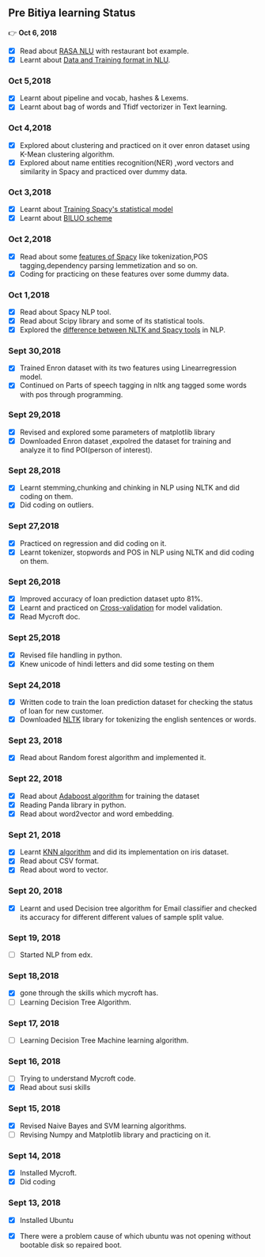 ## Pre Bitiya learning Status
:point_right: **Oct 6, 2018**
* [x] Read about [RASA NLU](https://rasa.com/docs/nlu/0.12.0/tutorial/) with restaurant bot example.
* [x] Learnt about [Data and Training format in NLU](https://rasa.com/docs/nlu/0.12.0/dataformat/#section-dataformat).
### Oct 5,2018
* [x] Learnt about pipeline and vocab, hashes & Lexems.
* [x] Learnt about bag of words and Tfidf vectorizer in Text learning.
### Oct 4,2018
* [x] Explored about clustering and practiced on it over enron dataset using K-Mean clustering algorithm.
* [x] Explored about name entities recognition(NER) ,word vectors and similarity in Spacy and practiced over dummy data.
### Oct 3,2018
* [x] Learnt about [Training Spacy's statistical model](https://spacy.io/usage/training)
* [x] Learnt about [BILUO scheme](https://spacy.io/usage/linguistic-features#updating-biluo)
### Oct 2,2018
* [x] Read about some [features of Spacy](https://spacy.io/usage/spacy-101) like tokenization,POS tagging,dependency parsing lemmetization and so on.
* [x] Coding for practicing on these features over some dummy data.
### Oct 1,2018
* [x] Read about Spacy NLP tool.
* [x] Read about Scipy library and some of its statistical tools.
* [x] Explored the [difference between NLTK and Spacy tools](https://spacy.io/usage/facts-figures) in NLP.
### Sept 30,2018
* [x] Trained Enron dataset with its two features using Linearregression model.
* [x] Continued on Parts of speech tagging in nltk ang tagged some words with pos through programming.
### Sept 29,2018
* [x] Revised and explored some parameters of matplotlib library 
* [x] Downloaded Enron dataset ,expolred the dataset for training and analyze it to find POI(person of interest).
### Sept 28,2018
* [x] Learnt stemming,chunking and chinking in NLP using NLTK and did coding on them.
* [x] Did coding on outliers.
### Sept 27,2018
* [x] Practiced on regression and did coding on it.
* [x] Learnt tokenizer, stopwords and POS in NLP using NLTK and did coding on them.
### Sept 26,2018
* [x] Improved accuracy of loan prediction dataset upto 81%.
* [x] Learnt and practiced on [Cross-validation](http://scikit-learn.org/stable/modules/cross_validation.html) for model validation.
* [x] Read Mycroft doc.
### Sept 25,2018
* [x] Revised file handling in python.
* [x] Knew unicode of hindi letters and did some testing on them
### Sept 24,2018
* [x] Written code to train the loan prediction dataset for checking the status of loan for new customer.
* [x] Downloaded [NLTK](https://pythonprogramming.net/tokenizing-words-sentences-nltk-tutorial/) library for tokenizing the english sentences or words.
### Sept 23, 2018
* [x] Read about Random forest algorithm and implemented it.
### Sept 22, 2018
* [x] Read about [Adaboost algorithm](https://machinelearningmastery.com/boosting-and-adaboost-for-machine-learning/) for training the dataset
* [x] Reading Panda library in python.
* [x] Read about word2vector and word embedding.
### Sept 21, 2018
* [x] Learnt [KNN algorithm](https://machinelearningmastery.com/tutorial-to-implement-k-nearest-neighbors-in-python-from-scratch/) and did its implementation on iris dataset.
* [x] Read about CSV format.
* [x] Read about word to vector.
### Sept 20, 2018
* [x] Learnt and used Decision tree algorithm for Email classifier and checked its accuracy for different different values of sample split value.
### Sept 19, 2018
* [ ] Started NLP from edx.
### Sept 18,2018
* [x] gone through the skills which mycroft has.
* [ ] Learning Decision Tree Algorithm. 
### Sept 17, 2018
* [ ] Learning Decision Tree Machine learning algorithm.
### Sept 16, 2018
* [ ] Trying to understand Mycroft code.
* [x] Read about susi skills
### Sept 15, 2018
* [x] Revised Naive Bayes and SVM learning algorithms.
* [ ] Revising Numpy and Matplotlib library and practicing on it.
### Sept 14, 2018
* [x] Installed Mycroft.
* [x] Did coding
### Sept 13, 2018
* [x] Installed Ubuntu
* [x] There were a problem cause of which ubuntu was not opening without bootable disk so repaired boot.



